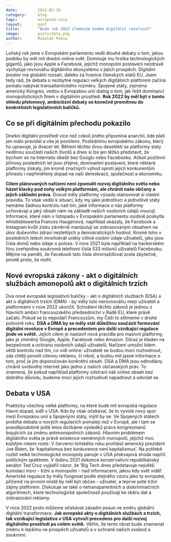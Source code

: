 ```yaml
---
date:         2022-02-16
category:     blog
tags:         evropská-unie
layout:       post
title:        "Bude rok 2022 zlomovým bodem digitální revoluce?"
image:        posts/data.png
author:       Mikuláš Peksa
---
```


Loňský rok jsme v Evropském parlamentu vedli dlouhé debaty o tom, jakou podobu by měl mít dnešní online svět. Dominuje mu hrstka technologických gigantů, jako jsou Apple a Facebook, jejichž monopolní postavení nezdravě vychyluje rovnováhu digitálního ekosystému v jejich prospěch. Digitální prostor má globální rozsah, daleko za hranice členských států EU. Jsem tedy rád, že debata o nezbytné regulaci velkých digitálních platforem začíná pomalu nabývat transatlantického rozměru. Spojené státy, zejména americký Kongres, vedou s Evropskou unií dialog o tom, jak řešit dominanci monopolistických firem v digitálním prostředí. **Rok 2022 by měl být v tomto ohledu přelomový, ambiciózní debaty se konečně promítnou do konkrétních legislativních balíčků.**

## Co se při digitálním přechodu pokazilo

Dnešní digitální prostředí více než cokoli jiného připomíná anarchii, kde platí jen málo pravidel a vše je povoleno. Poslednímu evropskému zákonu, který ho upravuje, je dvacet let. Během těchto dvou desetiletí se platformy staly nedílnou součástí našich životů a dnes si lze jen těžko představit, že bychom se na Internetu obešli bez Googlu nebo Facebooku. Ačkoli pozitivní přínosy posledních let jsou zřejmé, dominantní postavení, které některé platformy získaly, jim kromě značných výhod oproti jejich konkurentům přineslo i nepřiměřený dopad na naši demokracii, společnost a ekonomiku.

**Cílem plánovaných nařízení není zpomalit rozvoj digitálního světa nebo házet klacky pod nohy velkým platformám, ale chránit naše občany a jejich základní práva.** Dosud měly platformy výsadu stanovovat si vlastní pravidla. To však vedlo k situaci, kdy my jako jednotlivci a jednotlivé státy nemáme žádnou kontrolu nad tím, jaké informace o nás platformy uchovávají a jaký obsah nám na základě našich osobních údajů vnucují. Informace, které nám v listopadu v Evropském parlamentu osobně poskytla whistleblowerka Frances Haugenová, například ukázaly, že Facebook a Instagram kvůli zisku záměrně manipulují se zobrazovaným obsahem na úkor duševního zdraví nezletilých a demokratických hodnot. Kromě toho v posledních letech mnohokrát unikly citlivé osobní údaje uživatelů, jako jsou čísla domů nebo údaje o poloze. V roce 2021 byla například na hackerském fóru zveřejněna soukromá telefonní čísla 533 milionů uživatelů Facebooku. Mějme na paměti, že Facebook tato čísla shromažďoval zcela zbytečně, prostě proto, že mohl.

## Nové evropská zákony - akt o digitálních službách amonopolů akt o digitálních trzích

Dva nové evropské legislativní balíčky - akt o digitálních službách (DSA) a akt o digitálních trzích (DMA) - by měly tuto nerovnováhu mezi uživateli a platformami v roce 2022 ukončit. Schválení těchto zákonů je jednou z hlavních ambicí francouzského předsednictví v Radě EU, které právě začalo. Pokud se to nepodaří Francouzům, my Češi to stihneme v druhé polovině roku. **DSA a DMA by se měly stát důležitou součástí formování digitální revoluce v Evropě a precedentem pro další vznikající regulace jinde ve světě.** Jejich cílem je nastavit nová pravidla pro masivní platformy, jako je zmíněný Google, Apple, Facebook nebo Amazon. Důraz je kladen na bezpečnost a ochranu osobních údajů uživatelů. Nařízení umožní lidem větší kontrolu nad tím, co vidí online: uživatelé se budou moci rozhodnout, zda chtějí povolit cílenou reklamu, či nikoli, a budou mít jasné informace o tom, proč je jim doporučován konkrétní obsah. DSA a DMA jsou odhodlány chránit svobodný internet jako jedno z našich občanských práv. To znamená, že pokud například platformy odstraní náš online obsah bez dobrého důvodu, budeme moci jejich rozhodnutí napadnout a odvolat se.

## Debata v USA

Prakticky všechny velké platformy, na které bude mít evropská regulace hlavní dopad, sídlí v USA. Kdo by však očekával, že to vyvolá nový spor mezi Evropskou unií a Spojenými státy, mýlil by se. Ve Spojených státech probíhá debata o nových regulacích pomaleji než v Evropě, ale i tam se pravděpodobně ještě letos dočkáme výsledků práce kongresmanů bojujících za změnu antimonopolních zákonů. Hlavním problémem digitálního světa je právě existence neměnných monopolů, jejichž moc každým rokem roste. V červenci loňského roku prohlásil americký prezident Joe Biden, že ‘kapitalismus bez konkurence není kapitalismus’. Na potřebě rozbít velké technologické monopoly panuje v USA překvapivá shoda napříč politickým spektrem. V dubnu 2021 dokonce konzervativní republikánský senátor Ted Cruz vyjádřil názor, že ‘Big Tech dnes představuje největší kumulaci moci - tržní a monopolní - nad informacemi, jakou kdy svět viděl’. Americké regulace by měly fungovat podle stejného vzoru jako ty evropské, přičemž na prvním místě by měl být občan - uživatel, a teprve poté tržní zájmy platforem. Diskutuje se také o netransparentních a diskriminačních algoritmech, které technologické společnosti používají ke sběru dat a zobrazování reklamy.

V roce 2022 proto můžeme očekávat zásadní posun ve směru globální digitální transformace. **Jak evropské akty o digitálních službách a trzích, tak vznikající legislativa v USA vytvoří precedens pro další rozvoj digitálního prostředí po celém světě.** Věřím, že tento obrat bude znamenat změnu k lepšímu ve prospěch uživatelů a v ochraně našich svobod a soukromí.
